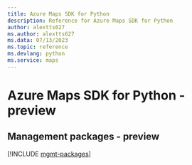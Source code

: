 ```yaml
---
title: Azure Maps SDK for Python
description: Reference for Azure Maps SDK for Python
author: alextts627
ms.author: alextts627
ms.data: 07/13/2023
ms.topic: reference
ms.devlang: python
ms.service: maps
---
```

# Azure Maps SDK for Python - preview

## Management packages - preview
[!INCLUDE [mgmt-packages](maps-mgmt-index.md)]